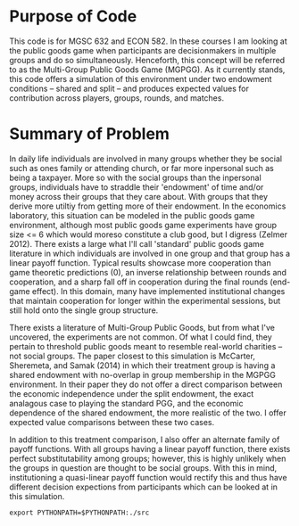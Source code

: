 # Purpose of Code

This code is for MGSC 632 and ECON 582. In these courses I am looking at the public goods game when participants are decisionmakers in multiple groups and do so simultaneously. Henceforth, this concept will be referred to as the Multi-Group Public Goods Game (MGPGG). As it currently stands, this code offers a simulation of this environment under two endowment conditions – shared and split – and produces expected values for contribution across players, groups, rounds, and matches. 

# Summary of Problem

In daily life individuals are involved in many groups whether they be social such as ones family or attending church, or far more inpersonal such as being a taxpayer. More so with the social groups than the inpersonal groups, individuals have to straddle their 'endowment' of time and/or money across their groups that they care about. With groups that they derive more utiltiy from getting more of their endowment. In the economics laboratory, this situation can be modeled in the public goods game environment, although most public goods game experiments have group size <= 6 which would moreso constitute a club good, but I digress (Zelmer 2012). There exists a large what I'll call 'standard' public goods game literature in which individuals are involved in one group and that group has a linear payoff function. Typical results showcase more cooperation than game theoretic predictions (0), an inverse relationship between rounds and cooperation, and a sharp fall off in cooperation during the final rounds (end-game effect). In this domain, many have implemented institutional changes that maintain cooperation for longer within the experimental sessions, but still hold onto the single group structure. 

There exists a literature of Multi-Group Public Goods, but from what I've uncovered, the experiments are not common. Of what I could find, they pertain to threshold public goods meant to resemble real-world charities – not social groups. The paper closest to this simulation is McCarter, Sheremeta, and Samak (2014) in which their treatment group is having a shared endowment with no-overlap in group membership in the MGPGG environment. In their paper they do not offer a direct comparison between the economic independence under the split endowment, the exact analagous case to playing the standard PGG, and the economic dependence of the shared endowment, the more realistic of the two. I offer expected value comparisons between these two cases. 


In addition to this treatment comparison, I also offer an alternate family of payoff functions. With all groups having a linear payoff function, there exists perfect substitutability among groups; however, this is highly unlikely when the groups in question are thought to be social groups. With this in mind, institutioning a quasi-linear payoff function would rectify this and thus have different decision expections from participants which can be looked at in this simulation. 


`export PYTHONPATH=$PYTHONPATH:./src`